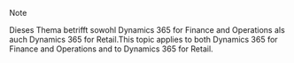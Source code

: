 > [!NOTE]
> <span data-ttu-id="32702-101">Dieses Thema betrifft sowohl Dynamics 365 for Finance and Operations als auch Dynamics 365 for Retail.</span><span class="sxs-lookup"><span data-stu-id="32702-101">This topic applies to both Dynamics 365 for Finance and Operations and to Dynamics 365 for Retail.</span></span> 